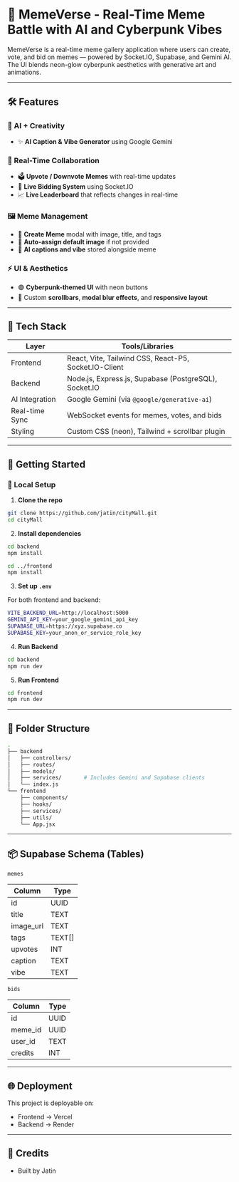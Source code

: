 ﻿# 🚀 MemeVerse - Real-Time Meme Battle with AI and Cyberpunk Vibes

MemeVerse is a real-time meme gallery application where users can create, vote, and bid on memes — powered by Socket.IO, Supabase, and Gemini AI. The UI blends neon-glow cyberpunk aesthetics with generative art and animations.

---

## 🛠️ Features

### 🧠 AI + Creativity
- ✨ **AI Caption & Vibe Generator** using Google Gemini

### 💬 Real-Time Collaboration
- 🗳️ **Upvote / Downvote Memes** with real-time updates
- 💸 **Live Bidding System** using Socket.IO
- 📈 **Live Leaderboard** that reflects changes in real-time

### 🖼️ Meme Management
- 🧾 **Create Meme** modal with image, title, and tags
- 📸 **Auto-assign default image** if not provided
- 🧠 **AI captions and vibe** stored alongside meme

### ⚡ UI & Aesthetics
- 🟣 **Cyberpunk-themed UI** with neon buttons
- 📜 Custom **scrollbars**, **modal blur effects**, and **responsive layout**

---

## 🔧 Tech Stack

| Layer            | Tools/Libraries                                     |
|------------------|-----------------------------------------------------|
| Frontend         | React, Vite, Tailwind CSS, React-P5, Socket.IO-Client |
| Backend          | Node.js, Express.js, Supabase (PostgreSQL), Socket.IO |
| AI Integration   | Google Gemini (via `@google/generative-ai`)        |
| Real-time Sync   | WebSocket events for memes, votes, and bids         |
| Styling          | Custom CSS (neon), Tailwind + scrollbar plugin      |

---

## 🧪 Getting Started

### 🚀 Local Setup

1. **Clone the repo**

```bash
git clone https://github.com/jatin/cityMall.git
cd cityMall
```

2. **Install dependencies**

```bash
cd backend
npm install

cd ../frontend
npm install
```

3. **Set up `.env`**

For both frontend and backend:

```bash
VITE_BACKEND_URL=http://localhost:5000
GEMINI_API_KEY=your_google_gemini_api_key
SUPABASE_URL=https://xyz.supabase.co
SUPABASE_KEY=your_anon_or_service_role_key
```

4. **Run Backend**

```bash
cd backend
npm run dev
```

5. **Run Frontend**

```bash
cd frontend
npm run dev
```

---

## 🧠 Folder Structure

```bash
.
├── backend
│   ├── controllers/
│   ├── routes/
│   ├── models/
│   ├── services/       # Includes Gemini and Supabase clients
│   └── index.js
└── frontend
    ├── components/
    ├── hooks/
    ├── services/
    ├── utils/
    └── App.jsx
```

---

## 📦 Supabase Schema (Tables)

`memes`

| Column     | Type    |
| ---------- | ------- |
| id         | UUID    |
| title      | TEXT    |
| image\_url | TEXT    |
| tags       | TEXT\[] |
| upvotes    | INT     |
| caption    | TEXT    |
| vibe       | TEXT    |

`bids`

| Column   | Type |
| -------- | ---- |
| id       | UUID |
| meme\_id | UUID |
| user\_id | TEXT |
| credits  | INT  |

---

## 🌐 Deployment

This project is deployable on:
- Frontend → Vercel
- Backend → Render
---

## 🙌 Credits

- Built by Jatin
